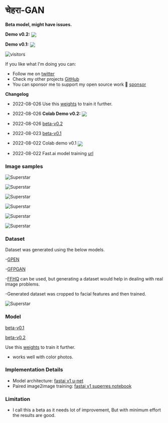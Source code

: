 # चेहरा-GAN

**Beta model, might have issues.**

**Demo v0.2:** [<img src="https://colab.research.google.com/assets/colab-badge.svg" align="center">](https://colab.research.google.com/github/vijishmadhavan/Chehara-GAN/blob/master/%E0%A4%9A%E0%A5%87%E0%A4%B9%E0%A4%B0%E0%A4%BE_GAN.ipynb)

**Demo v0.1:** [<img src="https://colab.research.google.com/assets/colab-badge.svg" align="center">](https://colab.research.google.com/github/vijishmadhavan/Chehara-GAN/blob/master/%E0%A4%9A%E0%A5%87%E0%A4%B9%E0%A4%B0%E0%A4%BE_GAN_v1.ipynb)



![visitors](https://visitor-badge.glitch.me/badge?page_id=vijishmadhavan.Chehara-GAN)


If you like what I'm doing you can:

- Follow me on [twitter](https://twitter.com/Vijish68859437)
- Check my other projects [GitHub](https://github.com/vijishmadhavan)
- You can sponsor me to support my open source work 💖 [sponsor](https://github.com/sponsors/vijishmadhavan?o=sd&sc=t)

**Changelog**
* 2022-08-026 Use this [weights](https://www.dropbox.com/s/1818xtxblsyrv45/c2.pth?dl=1) to train it further.

* 2022-08-026 **Colab Demo v0.2:** [<img src="https://colab.research.google.com/assets/colab-badge.svg" align="center">](https://colab.research.google.com/github/vijishmadhavan/Chehara-GAN/blob/master/%E0%A4%9A%E0%A5%87%E0%A4%B9%E0%A4%B0%E0%A4%BE_GAN.ipynb)

* 2022-08-026 [beta-v0.2](https://www.dropbox.com/s/iiqvfu58as8unz1/p6500.pkl?dl=1)


* 2022-08-023 [beta-v0.1](https://www.dropbox.com/s/d43p26ikzlxuyix/p4500.pkl?dl=1)


* 2022-08-022 Colab demo v0.1 [<img src="https://colab.research.google.com/assets/colab-badge.svg" align="center">](https://colab.research.google.com/github/vijishmadhavan/Chehara-GAN/blob/master/%E0%A4%9A%E0%A5%87%E0%A4%B9%E0%A4%B0%E0%A4%BE_GAN.ipynb)


* 2022-08-022 Fast.ai model training [url](https://github.com/aarcosg/fastai-course-v3-notes/blob/master/refactored_by_topics/CNN_L7_gan_feature-loss.md)


### Image samples 

![Superstar](https://github.com/vijishmadhavan/Chehara-GAN/blob/master/compare/sidee.png)


![Superstar](https://github.com/vijishmadhavan/Chehara-GAN/blob/master/compare/1_7-side.jpg)

![Superstar](https://github.com/vijishmadhavan/Chehara-GAN/blob/master/compare/Adele_crop-side.png)

![Superstar](https://github.com/vijishmadhavan/Chehara-GAN/blob/master/compare/90050137-4da1-44cc-b64b-0b9efc813148-side.jpg)

![Superstar](https://github.com/vijishmadhavan/Chehara-GAN/blob/master/compare/ami-side.jpg)

![Superstar](https://github.com/vijishmadhavan/Chehara-GAN/blob/master/compare/0941881e-1b87-46d3-9b4e-10e9b8b4137b-side.jpg)


### Dataset

Dataset was generated using the below models. 

-[GPEN](https://github.com/yangxy/GPEN)

-[GFPGAN](https://github.com/TencentARC/GFPGAN)

-[FFHQ](https://github.com/NVlabs/ffhq-dataset) can be used, but generating a dataset would help in dealing with real image problems.

-Generated dataset was cropped to facial features and then trained.

![Superstar](https://github.com/vijishmadhavan/Chehara-GAN/blob/master/compare/facial%20feature-side.jpg)

### Model

[beta-v0.1](https://www.dropbox.com/s/d43p26ikzlxuyix/p4500.pkl?dl=1)

[beta-v0.2](https://www.dropbox.com/s/iiqvfu58as8unz1/p6500.pkl?dl=1)

Use this [weights](https://www.dropbox.com/s/1818xtxblsyrv45/c2.pth?dl=1) to train it further.

- works well with color photos. 


### Implementation Details
- Model architecture: [fastai v1 u-net](https://fastai1.fast.ai/vision.models.unet.html)
- Paired image2image training: [fastai v1 superres notebook](https://github.com/aarcosg/fastai-course-v3-notes/blob/master/refactored_by_topics/CNN_L7_gan_feature-loss.md)

### Limitation

- I call this a beta as it needs lot of improvement, But with minimum effort the results are good.



